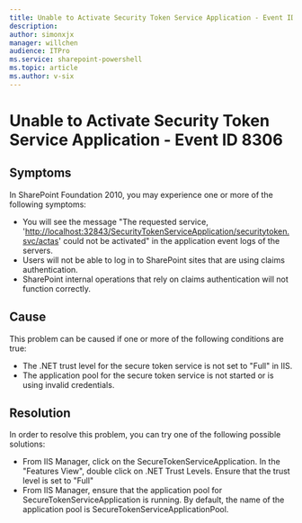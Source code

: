 ```yaml
---
title: Unable to Activate Security Token Service Application - Event ID 8306
description:
author: simonxjx
manager: willchen
audience: ITPro
ms.service: sharepoint-powershell
ms.topic: article
ms.author: v-six
---
```


# Unable to Activate Security Token Service Application - Event ID 8306  

##  Symptoms  

In SharePoint Foundation 2010, you may experience one or more of the following symptoms:  

- You will see the message "The requested service, '[http://localhost:32843/SecurityTokenServiceApplication/securitytoken.svc/actas](http://localhost:32843/securitytokenserviceapplication/securitytoken.svc/actas)' could not be activated" in the application event logs of the servers.   
- Users will not be able to log in to SharePoint sites that are using claims authentication.   
- SharePoint internal operations that rely on claims authentication will not function correctly.     

## Cause  

This problem can be caused if one or more of the following conditions are true:  

- The .NET trust level for the secure token service is not set to "Full" in IIS.   
- The application pool for the secure token service is not started or is using invalid credentials.  

## Resolution  

​In order to resolve this problem, you can try one of the following possible solutions:  

- From IIS Manager, click on the SecureTokenServiceApplication. In the "Features View", double click on .NET Trust Levels. Ensure that the trust level is set to "Full"   
- From IIS Manager, ensure that the application pool for SecureTokenServiceApplication is running. By default, the name of the application pool is SecureTokenServiceApplicationPool.  
